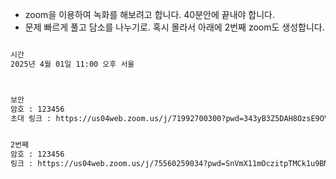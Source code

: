 - zoom을 이용하여 녹화를 해보려고 합니다. 40분안에 끝내야 합니다.
- 문제 빠르게 풀고 담소를 나누기로.  혹시 몰라서 아래에 2번째 zoom도 생성합니다.

```txt

시간
2025년 4월 01일 11:00 오후 서울



보안
암호 : 123456
초대 링크 : https://us04web.zoom.us/j/71992700300?pwd=343yB3Z5DAH8OzsE9OVqOaq4ob7eTS.1


2번째
암호 : 123456
링크 : https://us04web.zoom.us/j/75560259034?pwd=SnVmX11mOczitpTMCk1u9BMevJVjw1.1

```
